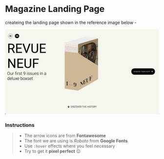 # Magazine Landing Page

 createing the landing page shown in the reference image below -

![reference image](/assets/reference-image.png)

### Instructions

> - The arrow icons are from **Fontawesome** 
> - The font we are using is _Roboto_ from **Google Fonts**
> - Use `:hover` effects where you feel necessary
> - Try to get it **pixel perfect** 😉


